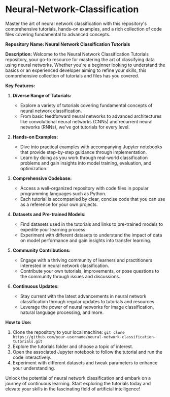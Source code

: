 # Neural-Network-Classification
Master the art of neural network classification with this repository's comprehensive tutorials, hands-on examples, and a rich collection of code files covering fundamental to advanced concepts.

**Repository Name: Neural Network Classification Tutorials**

  **Description:**
    Welcome to the Neural Network Classification Tutorials repository, your go-to resource for mastering the art of classifying data using neural networks. Whether you're a beginner looking to understand the 
    basics or an experienced developer aiming to refine your skills, this comprehensive collection of tutorials and files has you covered.

  **Key Features:**

  1. **Diverse Range of Tutorials:**
     - Explore a variety of tutorials covering fundamental concepts of neural network classification.
     - From basic feedforward neural networks to advanced architectures like convolutional neural networks (CNNs) and recurrent neural networks (RNNs), we've got tutorials for every level.
  
  2. **Hands-on Examples:**
     - Dive into practical examples with accompanying Jupyter notebooks that provide step-by-step guidance through implementation.
     - Learn by doing as you work through real-world classification problems and gain insights into model training, evaluation, and optimization.
  
  3. **Comprehensive Codebase:**
     - Access a well-organized repository with code files in popular programming languages such as Python.
     - Each tutorial is accompanied by clear, concise code that you can use as a reference for your own projects.
  
  4. **Datasets and Pre-trained Models:**
     - Find datasets used in the tutorials and links to pre-trained models to expedite your learning process.
     - Experiment with different datasets to understand the impact of data on model performance and gain insights into transfer learning.
  
  5. **Community Contributions:**
     - Engage with a thriving community of learners and practitioners interested in neural network classification.
     - Contribute your own tutorials, improvements, or pose questions to the community through issues and discussions.
  
  6. **Continuous Updates:**
     - Stay current with the latest advancements in neural network classification through regular updates to tutorials and resources.
     - Leverage the power of neural networks for image classification, natural language processing, and more.

**How to Use:**
  1. Clone the repository to your local machine: `git clone https://github.com/your-username/neural-network-classification-tutorials.git`
  2. Explore the tutorials folder and choose a topic of interest.
  3. Open the associated Jupyter notebook to follow the tutorial and run the code interactively.
  4. Experiment with different datasets and tweak parameters to enhance your understanding.

Unlock the potential of neural network classification and embark on a journey of continuous learning. Start exploring the tutorials today and elevate your skills in the fascinating field of artificial 
intelligence!
